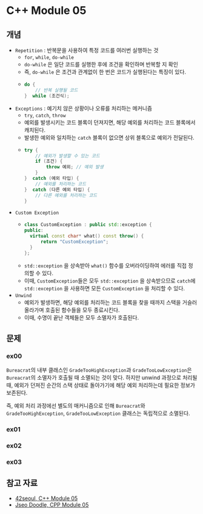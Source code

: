 # C++ Module 05

## 개념

- `Repetition` : 반복문을 사용하여 특정 코드를 여러번 실행하는 것
    - `for`, `while`, `do-while`
    - `do-while` 은 일단 코드를 실행한 후에 조건을 확인하며 반복할 지 확인
    - 즉, `do-while` 은 조건과 관계없이 한 번은 코드가 실행된다는 특징이 있다.
    - ```c++
      do {
          // 반복 실행될 코드
      }  while (조건식);
      ```
- `Exceptions` : 예기치 않은 상황이나 오류를 처리하는 메커니즘
    - `try`, `catch`, `throw`
    - 예외를 발생시키는 코드 블록이 던져지면, 해당 예외를 처리하는 코드 블록에서 캐치된다.
    - 발생한 예외와 일치하는 `catch` 블록이 없으면 상위 블록으로 예외가 전달된다.
    - ```c++
      try {
          // 예외가 발생할 수 있는 코드
          if (조건) {
              throw 예외; // 예외 발생
          }
      }  catch (예외 타입) {
          // 예외를 처리하는 코드
      }  catch (다른 예외 타입) {
          // 다른 예외를 처리하는 코드
      }
      ```
- `Custom Exception`
    - ```c++
      class CustomException : public std::exception {
      public:
        virtual const char* what() const throw() {
            return "CustomException";
        }
      };
      ```
    - `std::exception` 을 상속받아 `what()` 함수를 오버라이딩하여 에러를 직접 정의할 수 있다.
    - 이때, `CustomException`들은 모두 `std::exception` 을 상속받으므로 `catch`에 `std::exception` 을 사용하면 모든 `CustomException` 을 처리할 수
      있다.
- `Unwind`
    - 예외가 발생하면, 해당 예외를 처리하는 코드 블록을 찾을 때까지 스택을 거슬러 올라가며 호출된 함수들을 모두 종료시킨다.
    - 이때, 수명이 끝난 객체들은 모두 소멸자가 호출된다.

## 문제

### ex00

`Bureacrat`의 내부 클래스인 `GradeTooHighException`과 `GradeTooLowException`은 `Bureacrat`의 소멸자가 호출될 때 소멸되는 것이 맞다.
하지만 unwind 과정으로 처리될 때, 예외가 던져진 순간의 스택 상태로 돌아가기에 해당 예외 처리하는데 필요한 정보가 보존된다.

즉, 예외 처리 과정에선 별도의 매커니즘으로 인해 `Bureacrat`와 `GradeTooHighException`, `GradeTooLowException` 클래스는 독립적으로 소멸된다.

### ex01

### ex02

### ex03

## 참고 자료

- [42seoul, C++ Module 05](https://cdn.intra.42.fr/pdf/pdf/81249/en.subject.pdf)
- [Jseo Doodle, CPP Module 05](https://bigpel66.oopy.io/library/42/inner-circle/16)
